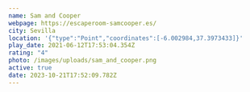```yaml
---
name: Sam and Cooper
webpage: https://escaperoom-samcooper.es/
city: Sevilla
location: '{"type":"Point","coordinates":[-6.002984,37.3973433]}'
play_date: 2021-06-12T17:53:04.354Z
rating: "4"
photo: /images/uploads/sam_and_cooper.png
active: true
date: 2023-10-21T17:52:09.782Z
---
```

